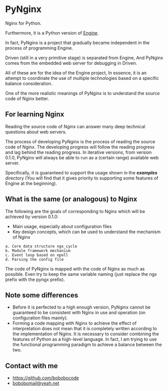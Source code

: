 # PyNginx

Nginx for Python.

Furthermore, it is a Python version of [Engine](https://github.com/bobobocode/engine.git).

In fact, PyNginx is a project that gradually became independent in the process of programming Engine.

Driven (still in a very primitive stage) is separated from Engine,
And PyNginx comes from the embedded web server for debugging in Driven.

All of these are for the idea of the Engine project,
In essence, it is an attempt to coordinate the use of multiple technologies based on a specific balance consideration.

One of the more realistic meanings of PyNginx is to understand the source code of Nginx better.

## For learning Nginx

Reading the source code of Nginx can answer many deep technical questions about web servers.

The process of developing PyNginx is the process of reading the source code of Nginx.
The developing progress will follow the reading progress and lag behind the reading progress.
In iterative versions, from version 0.1.0, PyNginx will always be able to run as a (certain range) available web server.

Specifically, it is guaranteed to support the usage shown in the ***examples*** directory 
(You will find that it gives priority to supporting some features of Engine at the beginning).

## What is the same (or analogous) to Nginx

The following are the goals of corresponding to Nginx which will be achieved by version 0.1.0:

* Main usage, especially about configuration files
* Key design concepts, which can be used to understand the mechanism of Nginx

```
a. Core data structure ngx_cycle
b. Module framework mechanism
c. Event loop based on epoll
d. Parsing the config file
```

The code of PyNginx is mapped with the code of Nginx as much as possible.
Even try to keep the same variable naming (just replace the ngx prefix with the pyngx prefix).

## Note some differences

* Before it is perfected to a high enough version, PyNginx cannot be guaranteed to be consistent with Nginx in use and operation (on configuration files mainly).
* Forming a code mapping with Nginx to achieve the effect of interpretation does not mean that it is completely written according to the implementation of Nginx.
It is necessary to consider combining the features of Python as a high-level language.
In fact, I am trying to use the functional programming paradigm to achieve a balance between the two.

## Contact with me

* <https://github.com/bobobocode>  
* <bobobomail@yeah.net>
